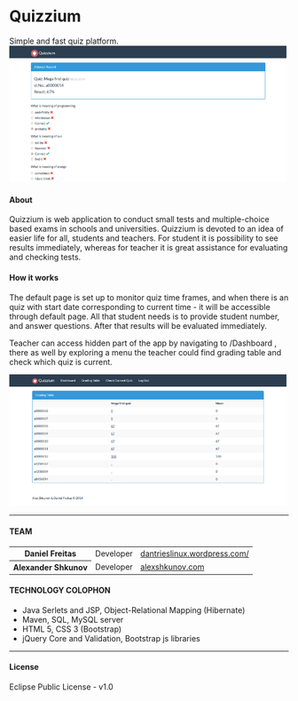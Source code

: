<h1>Quizzium</h1>
Simple and fast quiz platform.

<img src="https://raw.githubusercontent.com/omniSpectrum/Quizzium/master/Documentation/screens/RecordScreen.png" alt="" width="500px" />  


<h4>About</h4>
Quizzium is web application to conduct small tests 
and multiple-choice based exams in schools and universities.
Quizzium is devoted to an idea of easier life for all, students and teachers. 
For student it is possibility to see results immediately, 
whereas for teacher it is great assistance for evaluating and checking tests.

<h4>How it works</h4>
The default page is set up to monitor quiz time frames, and when there is an quiz
with start date corresponding to current time - it will be accessible through
default page. All that student needs is to provide student number, and answer questions.
After that results will be evaluated immediately.

Teacher can access hidden part of the app by navigating to /Dashboard , 
there as well by exploring a menu the teacher could find grading table and check which quiz is current.  


<img src="https://raw.githubusercontent.com/omniSpectrum/Quizzium/master/Documentation/screens/GradingScreen.png" alt="" width="500px" />

<hr />

<h4>TEAM</h4>
<table>
	<tr>
   		<th>Daniel Freitas</th>
   		<td>Developer</td>
   		<td><a href="http://dantrieslinux.wordpress.com/" target="_blank" >dantrieslinux.wordpress.com/</a></td>
   	</tr>
   	<tr>
   		<th>Alexander Shkunov</th>
   		<td>Developer</td>
   		<td><a href="http://alexshkunov.com/" target="_blank" >alexshkunov.com</a></td>
   </tr>
</table>

<h4>TECHNOLOGY COLOPHON</h4>
<ul>
	<li>Java Serlets and JSP, Object-Relational Mapping (Hibernate)</li>
   	<li>Maven, SQL, MySQL server</li>
   	<li>HTML 5, CSS 3 (Bootstrap)</li>
   	<li>jQuery Core and Validation, Bootstrap js libraries</li>
</ul>

<hr />
<h4>License</h4>
Eclipse Public License - v1.0
